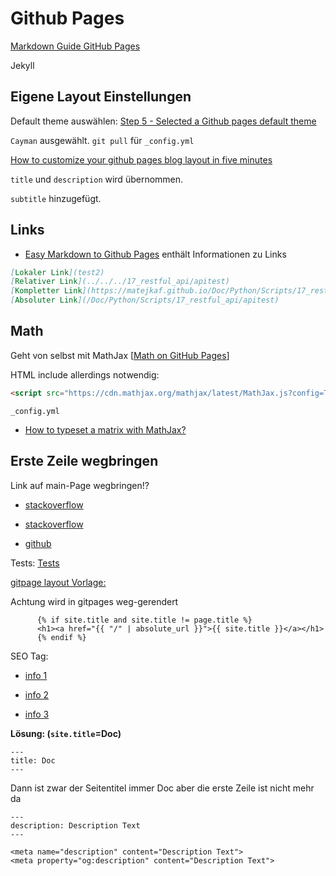 # Github Pages

[Markdown Guide GitHub Pages](https://www.markdownguide.org/tools/github-pages/)

Jekyll



## Eigene Layout Einstellungen

Default theme auswählen: [Step 5 - Selected a Github pages default theme](https://aregsar.com/blog/2019/how-to-setup-a-github-pages-blog-in-five-minutes/)

`Cayman` ausgewählt. `git pull` für `_config.yml`

[How to customize your github pages blog layout in five minutes](https://aregsar.com/blog/2019/how-to-customize-your-github-pages-blog-layout-in-five-minutes/)

`title` und `description` wird übernommen.

`subtitle` hinzugefügt.



## Links

- [Easy Markdown to Github Pages](https://nicolas-van.github.io/easy-markdown-to-github-pages/) enthält Informationen zu Links

```markdown
[Lokaler Link](test2)
[Relativer Link](../../../17_restful_api/apitest)
[Kompletter Link](https://matejkaf.github.io/Doc/Python/Scripts/17_restful_api/apitest)
[Absoluter Link](/Doc/Python/Scripts/17_restful_api/apitest)
```



## Math

Geht von selbst mit MathJax [[Math on GitHub Pages](https://g14n.info/2014/09/math-on-github-pages/)]

HTML include allerdings notwendig:

```html
<script src="https://cdn.mathjax.org/mathjax/latest/MathJax.js?config=TeX-AMS-MML_HTMLorMML" type="text/javascript"></script>
```

[](https://docs.github.com/en/free-pro-team@latest/github/working-with-github-pages/about-github-pages-and-jekyll)

`_config.yml`



- [How to typeset a matrix with MathJax?](https://tex.stackexchange.com/questions/43444/how-to-typeset-a-matrix-with-mathjax)



## Erste Zeile wegbringen

Link auf main-Page wegbringen!?

- [stackoverflow](https://stackoverflow.com/questions/46375765/how-do-you-remove-header-on-github-pages)

- [stackoverflow](https://stackoverflow.com/questions/49961202/remove-md-webpage-header-in-github)

- [github](https://github.com/pages-themes/primer/issues/21)

  





Tests: [Tests](https://matejkaf.github.io/Doc/Python/2020_Inf++/01_Basics)



[gitpage layout Vorlage:](https://github.com/pages-themes/primer/blob/master/_layouts/default.html)

Achtung wird in gitpages weg-gerendert

```
      {% if site.title and site.title != page.title %}
      <h1><a href="{{ "/" | absolute_url }}">{{ site.title }}</a></h1>
      {% endif %}
```



SEO Tag:

- [info 1](https://github.com/jekyll/jekyll-seo-tag)
- [info 2](http://jekyll.github.io/jekyll-seo-tag/usage/)

- [info 3](http://jekyll.github.io/jekyll-seo-tag/advanced-usage/)



**Lösung: (`site.title`=Doc)**

```
---
title: Doc
---
```

Dann ist zwar der Seitentitel immer Doc aber die erste Zeile ist nicht mehr da



```
---
description: Description Text
---
```



```
<meta name="description" content="Description Text">
<meta property="og:description" content="Description Text">
```

